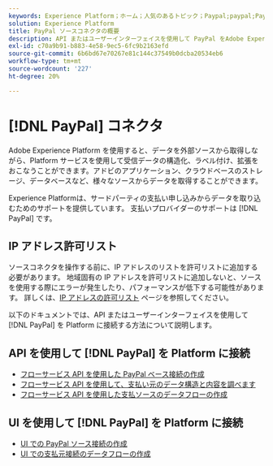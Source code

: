 ```yaml
---
keywords: Experience Platform；ホーム；人気のあるトピック；Paypal;paypal;PayPal
solution: Experience Platform
title: PayPal ソースコネクタの概要
description: API またはユーザーインターフェイスを使用して PayPal をAdobe Experience Platformに接続する方法を説明します。
exl-id: c70a9b91-b883-4e58-9ec5-6fc9b2163efd
source-git-commit: 6b6bd67e70267e81c144c37549b0dcba20534eb6
workflow-type: tm+mt
source-wordcount: '227'
ht-degree: 20%

---
```


# [!DNL PayPal] コネクタ

Adobe Experience Platform を使用すると、データを外部ソースから取得しながら、Platform サービスを使用して受信データの構造化、ラベル付け、拡張をおこなうことができます。アドビのアプリケーション、クラウドベースのストレージ、データベースなど、様々なソースからデータを取得することができます。

Experience Platformは、サードパーティの支払い申し込みからデータを取り込むためのサポートを提供しています。 支払いプロバイダーのサポートは [!DNL PayPal] です。

## IP アドレス許可リスト

ソースコネクタを操作する前に、IP アドレスのリストを許可リストに追加する必要があります。 地域固有の IP アドレスを許可リストに追加しないと、ソースを使用する際にエラーが発生したり、パフォーマンスが低下する可能性があります。 詳しくは、[IP アドレスの許可リスト](../../ip-address-allow-list.md) ページを参照してください。

以下のドキュメントでは、API またはユーザーインターフェイスを使用して [!DNL PayPal] を Platform に接続する方法について説明します。

## API を使用して [!DNL PayPal] を Platform に接続

- [フローサービス API を使用した PayPal ベース接続の作成](../../tutorials/api/create/payments/paypal.md)
- [フローサービス API を使用して、支払い元のデータ構造と内容を調べます](../../tutorials/api/explore/payments.md)
- [フローサービス API を使用した支払ソースのデータフローの作成](../../tutorials/api/collect/payments.md)

## UI を使用して [!DNL PayPal] を Platform に接続

- [UI での PayPal ソース接続の作成](../../tutorials/ui/create/payments/paypal.md)
- [UI での支払元接続のデータフローの作成](../../tutorials/ui/dataflow/payments.md)
